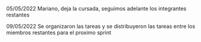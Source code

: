 



05/05/2022
Mariano, deja la cursada, seguimos adelante los integrantes restantes

09/05/2022
Se organizaron las tareas y se distribuyeron las tareas entre los miembros restantes para el proximo sprint